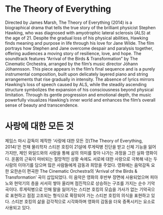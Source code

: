 # The Theory of Everything

Directed by James Marsh, The Theory of Everything (2014) is a biographical drama that tells the true story of the brilliant physicist Stephen Hawking, who was diagnosed with amyotrophic lateral sclerosis (ALS) at the age of 21. Despite the gradual loss of his physical abilities, Hawking finds meaning and purpose in life through his love for Jane Wilde. The film portrays how Stephen and Jane overcome despair and paralysis together, offering audiences a moving story of resilience, love, and hope. The soundtrack features “Arrival of the Birds & Transformation” by The Cinematic Orchestra, arranged by the film’s music director Jóhann Jóhannsson. This piece appears in the film’s final sequence and is a purely instrumental composition, built upon delicately layered piano and string arrangements that rise gradually in intensity. The absence of lyrics mirrors Hawking’s loss of speech caused by ALS, while the steadily ascending structure symbolizes the expansion of his consciousness beyond physical limitation. Through its gentle progression and emotional depth, the music powerfully visualizes Hawking’s inner world and enhances the film’s overall sense of beauty and transcendence.

# 사랑에 대한 모든 것

제임스 마시 감독이 제작한 ‘사랑에 대한 모든 것(The Theory of Everything, 2014)’은 천재 물리학자 스티븐 호킹이 21살에 루게릭병 진단을 받고 신체 기능을 잃어가지만, 제인 와일드와의 사랑을 통해 삶의 의미를 찾아 나가는 과정을 그린 실화 영화이다. 온몸의 근육이 마비되는 절망적인 상황 속에도 서로에 대한 사랑으로 극복해 내는 두 사람의 이야기를 담으며 많은 사람들에게 감동과 희망을 주었다. 영화에는 음악감독 요한 요한손이 편곡한 The Cinematic Orchestra의 ‘Arrival of the Birds & Transformation’ 곡이 삽입되었다. 이 음악은 영화의 후반부 장면에 사용되었으며 피아노와 현악기의 층을 서서히 쌓아 올리며 점진적으로 상승하는 구조를 가지는 순수 기악곡이다. 루게릭병으로 인해 말을 잃어가는 스티븐 호킹의 모습을 가사가 없는 기악곡으로 표현하고 점점 고조되는 형식으로 확장되어 가는 스티븐 호킹의 의식을 표현하고 있다. 스티븐 호킹의 삶을 감각적으로 시각화하며 영화의 감동을 더욱 증폭시키는 요소로 사용되고 있다.

